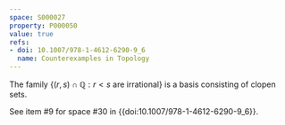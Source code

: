 ```yaml
---
space: S000027
property: P000050
value: true
refs:
- doi: 10.1007/978-1-4612-6290-9_6
  name: Counterexamples in Topology
---
```


The family $\{ ( r,s) \cap \mathbb{Q} : r < s\text{ are irrational} \}$ is a basis consisting of clopen sets.

See item #9 for space #30 in {{doi:10.1007/978-1-4612-6290-9_6}}.
